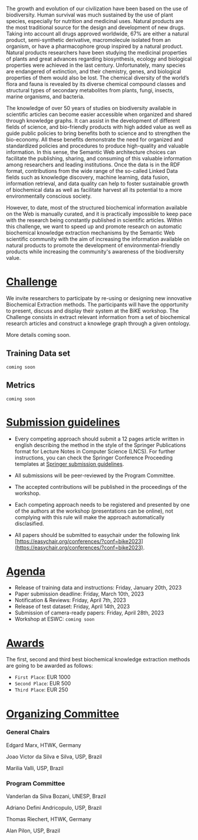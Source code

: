The growth and evolution of our civilization have been based on the use of biodiversity. Human survival was much sustained by the use of plant species, especially for nutrition and medicinal uses. Natural products are the most traditional source for the design and development of new drugs. Taking into account all drugs approved worldwide, 67% are either a natural product, semi-synthetic derivative, macromolecule isolated from an organism, or have a pharmacophore group inspired by a natural product. Natural products researchers have been studying the medicinal properties of plants and great advances regarding biosynthesis, ecology and biological properties were achieved in the last century. Unfortunately, many species are endangered of extinction, and their chemistry, genes, and biological properties of them would also be lost. The chemical diversity of the world’s flora and fauna is revealed by its diverse chemical compound classes and structural types of secondary metabolites from plants, fungi, insects, marine organisms, and bacteria. 

The knowledge of over 50 years of studies on biodiversity available in scientific articles can become easier accessible when organized and shared through knowledge graphs. It can assist in the development of different fields of science, and bio-friendly products with high added value as well as guide public policies to bring benefits both to science and to strengthen the bio-economy. All these benefits demonstrate the need for organized and standardized policies and procedures to produce high-quality and valuable information. In this sense, the Semantic Web architecture choices can facilitate the publishing, sharing, and consuming of this valuable information among researchers and leading institutions. Once the data is in the RDF format, contributions from the wide range of the so-called Linked Data fields such as knowledge discovery, machine learning, data fusion, information retrieval, and data quality can help to foster sustainable growth of biochemical data as well as facilitate harvest all its potential to a more environmentally conscious society. 

However, to date, most of the structured biochemical information available on the Web is manually curated, and it is practically impossible to keep pace with the research being constantly published in scientific articles. Within this challenge, we want to speed up and promote research on automatic biochemical knowledge extraction mechanisms by the Semantic Web scientific community with the aim of increasing the information available on natural products to promote the development of environmental-friendly products while increasing the community's awareness of the biodiversity value.


# [Challenge](https://aksw.github.io/bike/#challenge)

We invite researchers to participate by re-using or designing new innovative Biochemical Extraction methods. The participants will have the opportunity to present, discuss and display their system at the BiKE workshop.
The Challenge consists in extract relevant information from a set of biochemical research articles and construct a knowlege graph through a given ontology.

More details coming soon.

## Training Data set

``coming soon``

## Metrics

``coming soon``


# [Submission guidelines](https://aksw.github.io/bike/#challenge)

- Every competing approach should submit a 12 pages article written in english describing the method in the style of the Springer Publications format for Lecture Notes in Computer Science (LNCS). For further instructions, you can check the Springer Conference Proceeding templates at [Springer submission guidelines](https://www.springer.com/de/it-informatik/lncs/conference-proceedings-guidelines).

- All submissions will be peer-reviewed by the Program Committee. 

- The accepted contributions will be published in the proceedings of the workshop. 

- Each competing approach needs to be registered and presented by one of the authors at the workshop (presentations can be online), not complying with this rule will make the approach automatically disclasified.

- All papers should be submitted to easychair under the following link  [https://easychair.org/conferences/?conf=bike2023](https://easychair.org/conferences/?conf=bike2023).


# [Agenda](https://aksw.github.io/bike/#agenda)

- Release of training data and instructions: Friday, January 20th, 2023
- Paper submission deadline: Friday, March 10th, 2023
- Notification & Reviews: Friday, April 7th, 2023
- Release of test dataset: Friday, April 14th, 2023
- Submission of camera-ready papers: Friday, April 28th, 2023
- Workshop at ESWC: ``coming soon``

# [Awards](https://aksw.github.io/bike/#awards)

The first, second and third best biochemical knowledge extraction methods are going to be awarded as follows:

- ``First Place``: EUR 1000
- ``Second Place``: EUR 500
- ``Third Place``: EUR 250

# [Organizing Committee](https://aksw.github.io/bike/#organizing-committee)

### General Chairs

Edgard Marx, HTWK, Germany

Joao Victor da Silva e Silva, USP, Brazil

Marilia Valli, USP, Brazil

### Program Committee

Vanderlan da Silva Bozani, UNESP, Brazil

Adriano Defini Andricopulo, USP, Brazil

Thomas Riechert, HTWK, Germany

Alan Pilon, USP, Brazil



